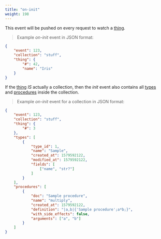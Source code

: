 ```yaml
---
title: "on-init"
weight: 198
---
```


This event will be pushed on every request to watch a [thing](../../data-types/thing).

> Example *on-init* event in JSON format:

```json
{
    "event": 123,
    "collection": "stuff",
    "thing": {
        "#": 42,
        "name": "Iris"
    }
}
```

If the [thing](../../data-types/thing) *IS* actually a collection, then the *init* event also contains all [types](../../data-types/type) and [procedures](../../procedures-api) inside the collection.

> Example *on-init* event for a collection in JSON format:

```json
{
    "event": 123,
    "collection": "stuff",
    "thing": {
        "#": 3
    },
    "types": [
        {
            "type_id": 1,
            "name": "Sample",
            "created_at": 1579592122,
            "modified_at": 1579592122,
            "fields": [
                ["name", "str?"]
            ]
        }
    ],
    "procedures": [
        {
            "doc": "Sample procedure",
            "name": "multiply",
            "created_at": 1579592122,
            "definition": "|a,b|{'Sample procedure';a*b;}",
            "with_side_effects": false,
            "arguments": ["a", "b"]
        }
    ]
}
```
